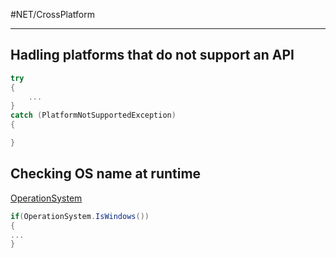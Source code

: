 #NET/CrossPlatform

---

## Hadling platforms that do not support an API

```cs
try
{
	...
}
catch (PlatformNotSupportedException)
{

}
```

## Checking OS name at runtime

[OperationSystem](https://learn.microsoft.com/en-us/dotnet/api/system.operatingsystem?view=net-6.0)

```cs
if(OperationSystem.IsWindows())
{
...
}
```